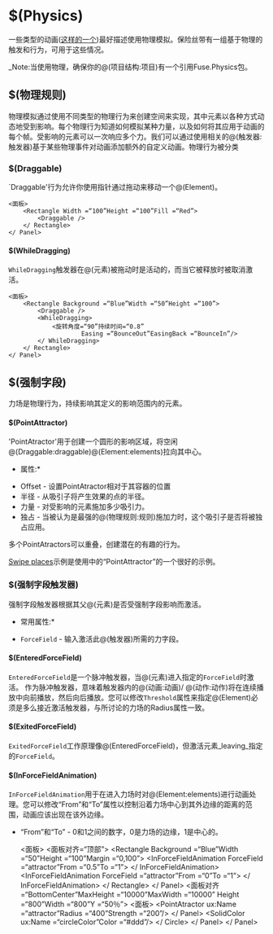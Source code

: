 # $(Physics)

一些类型的动画([这样的一个](https://www.fusetools.com/developers/examples/swipeplaces))最好描述使用物理模拟。保险丝带有一组基于物理的触发和行为，可用于这些情况。

_Note:当使用物理，确保你的@(项目结构:项目)有一个引用Fuse.Physics包。

## $(物理规则)

物理模拟通过使用不同类型的物理行为来创建空间来实现，其中元素以各种方式动态地受到影响。每个物理行为知道如何模拟某种力量，以及如何将其应用于动画的每个帧。受影响的元素可以一次响应多个力。我们可以通过使用相关的@(触发器:触发器)基于某些物理事件对动画添加额外的自定义动画。物理行为被分类

### $(Draggable)

`Draggable'行为允许你使用指针通过拖动来移动一个@(Element)。

```
<面板>
	<Rectangle Width =“100”Height =“100”Fill =“Red”>
		<Draggable />
	</ Rectangle>
</ Panel>
```

#### $(WhileDragging)

`WhileDragging`触发器在@(元素)被拖动时是活动的，而当它被释放时被取消激活。

```
<面板>
	<Rectangle Background =“Blue”Width =“50”Height =“100”>
		<Draggable />
		<WhileDragging>
			<旋转角度=“90”持续时间=“0.8”
			        Easing =“BounceOut”EasingBack =“BounceIn”/>
		</ WhileDragging>
	</ Rectangle>
</ Panel>
```

## $(强制字段)
力场是物理行为，持续影响其定义的影响范围内的元素。

#### $(PointAttractor)

'PointAtractor'用于创建一个圆形的影响区域，将空闲@(Draggable:draggable)@(Element:elements)拉向其中心。

* 属性:*
-  Offset  - 设置PointAtractor相对于其容器的位置
- 半径 - 从吸引子将产生效果的点的半径。
- 力量 - 对受影响的元素施加多少吸引力。
- 独占 - 当被认为是最强的@(物理规则:规则)施加力时，这个吸引子是否将被独占应用。

多个PointAtractors可以重叠，创建潜在的有趣的行为。

[Swipe places](https://www.fusetools.com/examples/swipe-places)示例是使用中的“PointAttractor”的一个很好的示例。

<!--  ### $(Spring)
使用Spring @(Rule:rule)

- 目标
- 长度
- 刚度
作者:Buggy？
-->

### $(强制字段触发器)

强制字段触发器根据其父@(元素)是否受强制字段影响而激活。

* 常用属性:*
- `ForceField`  - 输入激活此@(触发器)所需的力字段。

#### $(EnteredForceField)

`EnteredForceField`是一个脉冲触发器，当@(元素)进入指定的`ForceField`时激活。
作为脉冲触发器，意味着触发器内的@(动画:动画)/ @(动作:动作)将在连续播放中向前播放，然后向后播放。您可以修改`Threshold`属性来指定@(Element)必须是多么接近激活触发器，与所讨论的力场的Radius属性一致。

#### $(ExitedForceField)

`ExitedForceField`工作原理像@(EnteredForceField)，但激活元素_leaving_指定的`ForceField`。

#### $(InForceFieldAnimation)

`InForceFieldAnimation`用于在进入力场时对@(Element:elements)进行动画处理。您可以修改“From”和“To”属性以控制沿着力场中心到其外边缘的距离的范围，动画应该出现在该外边缘。

- “From”和“To” -  0和1之间的数字，0是力场的边缘，1是中心的。

	<面板>
		<面板对齐=“顶部”>
			<Rectangle Background =“Blue”Width =“50”Height =“100”Margin =“0,100”>
				<Draggable />
				<InForceFieldAnimation ForceField =“attractor”From =“0.5”To =“1”>
					<Rotate Degrees =“360”/>
				</ InForceFieldAnimation>
				<InForceFieldAnimation ForceField =“attractor”From =“0”To =“1”>
					<Change circleColor.Color =“#f00”/>
				</ InForceFieldAnimation>
			</ Rectangle>
		</ Panel>
		<面板对齐=“BottomCenter”MaxHeight =“10000”MaxWidth =“10000”
		       Height =“800”Width =“800”Y =“50％”>
			<面板>
				<PointAtractor ux:Name =“attractor”Radius =“400”Strength =“200”/>
			</ Panel>
			<Circle>
				<SolidColor ux:Name =“circleColor”Color =“#ddd”/>
			</ Circle>
		</ Panel>
	</ Panel>
